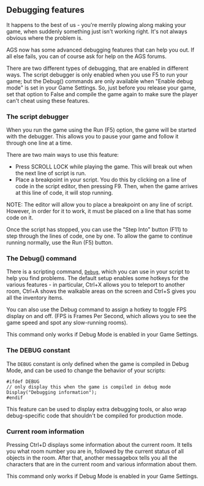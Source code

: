 ## Debugging features

It happens to the best of us - you're merrily plowing along making
your game, when suddenly something just isn't working right. It's not
always obvious where the problem is.

AGS now has some advanced debugging features that can help you out. If
all else fails, you can of course ask for help on the AGS forums.

There are two different types of debugging, that are enabled in
different ways. The script debugger is only enabled when you use F5 to
run your game; but the Debug() commands are only available when "Enable
debug mode" is set in your Game Settings. So, just before you release
your game, set that option to False and compile the game again to make
sure the player can't cheat using these features.

### The script debugger

When you run the game using the Run (F5) option, the game will be
started with the debugger. This allows you to pause your game and follow
it through one line at a time.

There are two main ways to use this feature:

* Press SCROLL LOCK while playing the game. This will break out when
the next line of script is run.
* Place a breakpoint in your script. You do this by clicking on a line
of code in the script editor, then pressing F9. Then, when the game
arrives at this line of code, it will stop running.

NOTE: The editor will allow you to place a breakpoint on any line of
script. However, in order for it to work, it must be placed on a line
that has some code on it.

Once the script has stopped, you can use the "Step Into" button (F11) to
step through the lines of code, one by one. To allow the game to
continue running normally, use the Run (F5) button.

### The Debug() command

There is a scripting command, [`Debug`](Globalfunctions_General#debug), which you can
use in your script to help you find problems. The default setup enables
some hotkeys for the various features - in particular, Ctrl+X allows you
to teleport to another room, Ctrl+A shows the walkable areas on the
screen and Ctrl+S gives you all the inventory items.

You can also use the Debug command to assign a hotkey to toggle FPS
display on and off. (FPS is Frames Per Second, which allows you to see
the game speed and spot any slow-running rooms).

This command only works if Debug Mode is enabled in your Game Settings.

### The DEBUG constant
The `DEBUG` constant is only defined when the game is compiled in Debug Mode, and can
be used to change the behavior of your scripts:
```ags
#ifdef DEBUG
// only display this when the game is compiled in debug mode
Display("Debugging information");
#endif
```
This feature can be used to display extra debugging tools, or also wrap debug-specific code
that shouldn't be compiled for production mode.

### Current room information

Pressing Ctrl+D displays some information about the current room. It
tells you what room number you are in, followed by the current status of
all objects in the room. After that, another messagebox tells you all
the characters that are in the current room and various information
about them.

This command only works if Debug Mode is enabled in your Game Settings.
